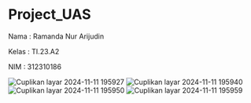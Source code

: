 # Project_UAS

Nama  : Ramanda Nur Arijudin

Kelas  : TI.23.A2

NIM  : 312310186

![Cuplikan layar 2024-11-11 195927](https://github.com/user-attachments/assets/560cdcda-37ed-4fe8-843d-74dcd76058f2)
![Cuplikan layar 2024-11-11 195940](https://github.com/user-attachments/assets/2d4fdf14-6dd7-4151-a86a-e6faa8418131)
![Cuplikan layar 2024-11-11 195950](https://github.com/user-attachments/assets/c10e0aee-a4c1-4364-be64-f293619108da)
![Cuplikan layar 2024-11-11 195959](https://github.com/user-attachments/assets/95087abc-4000-4fe8-8c1d-33a7f9951566)


